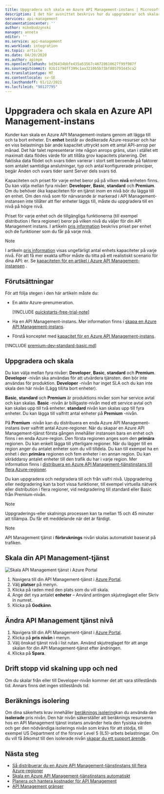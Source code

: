 ```yaml
---
title: Uppgradera och skala en Azure API Management-instans | Microsoft Docs
description: I det här avsnittet beskrivs hur du uppgraderar och skalar en Azure API Management-instans.
services: api-management
documentationcenter: ''
author: mikebudzynski
manager: anneta
editor: ''
ms.service: api-management
ms.workload: integration
ms.topic: article
ms.date: 04/20/2020
ms.author: apimpm
ms.openlocfilehash: bd36434bbfe435a53567c46728610627f99f987f
ms.sourcegitcommit: 02b1179dff399c1aa3210b5b73bf805791d45ca2
ms.translationtype: MT
ms.contentlocale: sv-SE
ms.lasthandoff: 01/12/2021
ms.locfileid: "98127795"
---
```

# <a name="upgrade-and-scale-an-azure-api-management-instance"></a>Uppgradera och skala en Azure API Management-instans  

Kunder kan skala en Azure API Management-instans genom att lägga till och ta bort enheter. En **enhet** består av dedikerade Azure-resurser och har en viss belastnings bär ande kapacitet uttryckt som ett antal API-anrop per månad. Det här talet representerar inte någon anrops gräns, utan i stället ett maximalt data flödes värde för att tillåta grov kapacitets planering. Det faktiska data flödet och svars tiden varierar i stort sett beroende på faktorer som antalet samtidiga anslutningar, typ och antal konfigurerade principer, begär Anden och svars tider samt Server dels svars tid.

Kapaciteten och priset för varje enhet beror på på vilken **nivå** enheten finns. Du kan välja mellan fyra nivåer: **Developer**, **Basic**, **standard** och **Premium**. Om du behöver öka kapaciteten för en tjänst inom en nivå bör du lägga till en enhet. Om den nivå som för närvarande är markerad i API Management-instansen inte tillåter att fler enheter läggs till, måste du uppgradera till en nivå på högre nivå.

Priset för varje enhet och de tillgängliga funktionerna (till exempel distribution i flera regioner) beror på vilken nivå du väljer för din API Management instans. I artikeln [pris information](https://azure.microsoft.com/pricing/details/api-management/?ref=microsoft.com&utm_source=microsoft.com&utm_medium=docs&utm_campaign=visualstudio) beskrivs priset per enhet och de funktioner som du får på varje nivå. 

>[!NOTE]
>I artikeln [pris information](https://azure.microsoft.com/pricing/details/api-management/?ref=microsoft.com&utm_source=microsoft.com&utm_medium=docs&utm_campaign=visualstudio) visas ungefärligt antal enhets kapaciteter på varje nivå. För att få mer exakta siffror måste du titta på ett realistiskt scenario för dina API: er. Se [kapaciteten för en artikel i Azure API Management-instansen](api-management-capacity.md) .

## <a name="prerequisites"></a>Förutsättningar

För att följa stegen i den här artikeln måste du:

+ En aktiv Azure-prenumeration.

    [!INCLUDE [quickstarts-free-trial-note](../../includes/quickstarts-free-trial-note.md)]

+ Ha en API Management-instans. Mer information finns i [skapa en Azure API Management-instans](get-started-create-service-instance.md).

+ Förstå konceptet med [kapacitet för en Azure API Management-instans](api-management-capacity.md).

[!INCLUDE [premium-dev-standard-basic.md](../../includes/api-management-availability-premium-dev-standard-basic.md)]

## <a name="upgrade-and-scale"></a>Uppgradera och skala  

Du kan välja mellan fyra nivåer: **Developer**, **Basic**,  **standard** och **Premium**. **Developer** -nivån ska användas för att utvärdera tjänsten. den bör inte användas för produktion. **Developer** -nivån har inget SLA och du kan inte skala den här nivån (Lägg till/ta bort enheter). 

**Basic**, **standard** och **Premium** är produktions nivåer som har service avtal och kan skalas. **Basic** -nivån är billigaste-nivån med ett service avtal och kan skalas upp till två enheter. **standard** nivån kan skalas upp till fyra enheter. Du kan lägga till valfritt antal enheter på **Premium** -nivån.

På **Premium** -nivån kan du distribuera en enda Azure API Management-instans över valfritt antal Azure-regioner. När du skapar en Azure API Management-tjänst första gången innehåller instansen bara en enhet och finns i en enda Azure-region. Den första regionen anges som den **primära** regionen. Du kan enkelt lägga till ytterligare regioner. När du lägger till en region anger du antalet enheter som du vill tilldela. Du kan till exempel ha en enhet i den **primära** regionen och fem enheter i en annan region. Du kan skräddarsy antalet enheter till den trafik du har i varje region. Mer information finns i [distribuera en Azure API Management-tjänstinstans till flera Azure-regioner](api-management-howto-deploy-multi-region.md).

Du kan uppgradera och nedgradera till och från valfri nivå. Uppgradering eller nedgradering kan ta bort vissa funktioner, till exempel virtuella nätverk eller distribution i flera regioner, vid nedgradering till standard eller Basic från Premium-nivån.

> [!NOTE]
> Uppgraderings-eller skalnings processen kan ta mellan 15 och 45 minuter att tillämpa. Du får ett meddelande när det är färdigt.

> [!NOTE]
> API Management tjänst i **förbruknings** nivån skalas automatiskt baserat på trafiken.

## <a name="scale-your-api-management-service"></a>Skala din API Management-tjänst

![Skala API Management tjänst i Azure Portal](./media/upgrade-and-scale/portal-scale.png)

1. Navigera till din API Management-tjänst i [Azure Portal](https://portal.azure.com/).
2. Välj **platser** på menyn.
3. Klicka på raden med den plats som du vill skala.
4. Ange det nya antalet **enheter** – Använd antingen skjutreglaget eller Skriv in numret.
5. Klicka på **Godkänn**.

## <a name="change-your-api-management-service-tier"></a>Ändra API Management tjänst nivå

1. Navigera till din API Management-tjänst i [Azure Portal](https://portal.azure.com/).
2. Klicka på **pris nivån** i menyn.
3. Välj önskad tjänst nivå i list rutan. Använd skjutreglaget för att ange skalan för din API Management-tjänst efter ändringen.
4. Klicka på **Spara**.

## <a name="downtime-during-scaling-up-and-down"></a>Drift stopp vid skalning upp och ned
Om du skalar från eller till Developer-nivån kommer det att vara stillestånds tid. Annars finns det ingen stillestånds tid. 

## <a name="compute-isolation"></a>Beräknings isolering
Om dina säkerhets krav innehåller [beräknings isolering](../azure-government/azure-secure-isolation-guidance.md#compute-isolation)kan du använda den **isolerade** pris nivån. Den här nivån säkerställer att beräknings resurserna hos en API Management tjänst instans använder hela den fysiska värden och ger den nödvändiga isolerings nivån som krävs för att stödja, till exempel US Department of the försvar Level 5 (IL5)-arbets belastningar. Om du vill få åtkomst till den isolerade nivån [skapar du ett support ärende](../azure-portal/supportability/how-to-create-azure-support-request.md). 



## <a name="next-steps"></a>Nästa steg

- [Så distribuerar du en Azure API Management-tjänstinstans till flera Azure-regioner](api-management-howto-deploy-multi-region.md)
- [Skala en Azure API Management-tjänstinstans automatiskt](api-management-howto-autoscale.md)
- [Planera och hantera kostnader för API Management](plan-manage-costs.md)
- [API Management gränser](../azure-resource-manager/management/azure-subscription-service-limits.md#api-management-limits)
